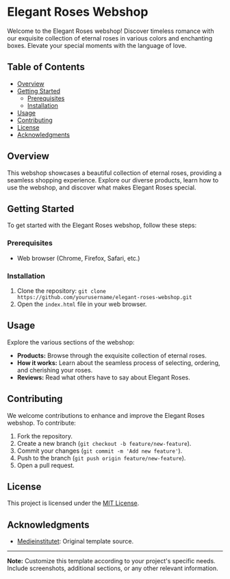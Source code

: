 # Elegant Roses Webshop

Welcome to the Elegant Roses webshop! Discover timeless romance with our exquisite collection of eternal roses in various colors and enchanting boxes. Elevate your special moments with the language of love.

## Table of Contents

- [Overview](#overview)
- [Getting Started](#getting-started)
  - [Prerequisites](#prerequisites)
  - [Installation](#installation)
- [Usage](#usage)
- [Contributing](#contributing)
- [License](#license)
- [Acknowledgments](#acknowledgments)

## Overview

This webshop showcases a beautiful collection of eternal roses, providing a seamless shopping experience. Explore our diverse products, learn how to use the webshop, and discover what makes Elegant Roses special.

## Getting Started

To get started with the Elegant Roses webshop, follow these steps:

### Prerequisites

- Web browser (Chrome, Firefox, Safari, etc.)

### Installation

1. Clone the repository: `git clone https://github.com/yourusername/elegant-roses-webshop.git`
2. Open the `index.html` file in your web browser.

## Usage

Explore the various sections of the webshop:

- **Products:** Browse through the exquisite collection of eternal roses.
- **How it works:** Learn about the seamless process of selecting, ordering, and cherishing your roses.
- **Reviews:** Read what others have to say about Elegant Roses.

## Contributing

We welcome contributions to enhance and improve the Elegant Roses webshop. To contribute:

1. Fork the repository.
2. Create a new branch (`git checkout -b feature/new-feature`).
3. Commit your changes (`git commit -m 'Add new feature'`).
4. Push to the branch (`git push origin feature/new-feature`).
5. Open a pull request.

## License

This project is licensed under the [MIT License](LICENSE).

## Acknowledgments

- [Medieinstitutet](https://medieinstitutet.github.io/fed23d-js-grundkurs-webshop-MustafaaMehdi): Original template source.

---

**Note:** Customize this template according to your project's specific needs. Include screenshots, additional sections, or any other relevant information.
